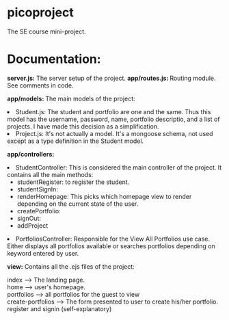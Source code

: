 # picoproject
The SE course mini-project.

<h1>Documentation:  </h1>
<b> server.js:</b> The server setup of the project.  
 <b> app/routes.js: </b> Routing module. See comments in code. 

<b> app/models: </b> The main models of the project: <br>
     <li> Student.js: The student and portfolio are one and the same. Thus this model has the username, password, name, portfolio descriptio, and a list of projects. I have made this decision as a simplification. </li> 
       <li>  Project.js: It's not actually a model. It's a mongoose schema, not used except as a type definition in the Student model.  </li>
      
      
<b> app/controllers: </b> 
<li> StudentController: This is considered the main controller of the project. It contains all the main methods: 
      <ul> 
        <li>studentRegister: to register the student. </li>
      <li>studentSignIn: </li>
      <li>renderHomepage: This picks which homepage view to render depending on the current state of the user.  </li>
      <li>createPortfolio: </li>
      <li> signOut: </li>
      <li> addProject </li>
      </ul>
 
 <li>PortfoliosController: Responsible for the View All Portfolios use case. Either displays all portfolios available or searches portfolios depending on keyword entered by user. </li>
 
 <b>view:</b> Contains all the .ejs files of the project: 
 
 index --> The landing page.   
 home --> user's homepage.   
 portfolios --> all portfolios for the guest to view    
 create-portfolios --> The form presented to user to create his/her portfolio.    
 register and signin (self-explanatory)    
 
      
      
      
      
      
